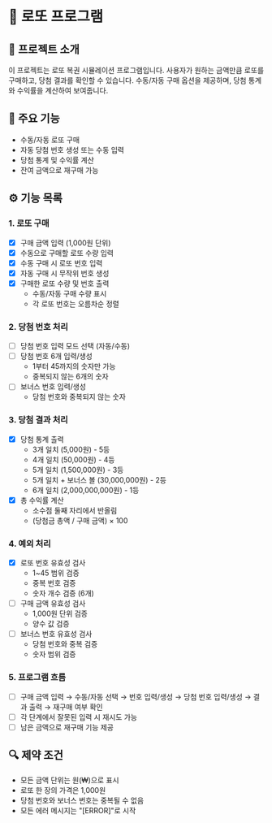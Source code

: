 # 🎱 로또 프로그램

## 📝 프로젝트 소개

이 프로젝트는 로또 복권 시뮬레이션 프로그램입니다. 사용자가 원하는 금액만큼 로또를 구매하고, 당첨 결과를 확인할 수 있습니다. 수동/자동 구매 옵션을 제공하며, 당첨 통계와 수익률을 계산하여 보여줍니다.

## 🌟 주요 기능

- 수동/자동 로또 구매
- 자동 당첨 번호 생성 또는 수동 입력
- 당첨 통계 및 수익률 계산
- 잔여 금액으로 재구매 가능

## ⚙️ 기능 목록

### 1. 로또 구매

- [x] 구매 금액 입력 (1,000원 단위)
- [x] 수동으로 구매할 로또 수량 입력
- [x] 수동 구매 시 로또 번호 입력
- [x] 자동 구매 시 무작위 번호 생성
- [x] 구매한 로또 수량 및 번호 출력
    - 수동/자동 구매 수량 표시
    - 각 로또 번호는 오름차순 정렬

### 2. 당첨 번호 처리

- [ ] 당첨 번호 입력 모드 선택 (자동/수동)
- [ ] 당첨 번호 6개 입력/생성
    - 1부터 45까지의 숫자만 가능
    - 중복되지 않는 6개의 숫자
- [ ] 보너스 번호 입력/생성
    - 당첨 번호와 중복되지 않는 숫자

### 3. 당첨 결과 처리

- [x] 당첨 통계 출력
    - 3개 일치 (5,000원) - 5등
    - 4개 일치 (50,000원) - 4등
    - 5개 일치 (1,500,000원) - 3등
    - 5개 일치 + 보너스 볼 (30,000,000원) - 2등
    - 6개 일치 (2,000,000,000원) - 1등
- [x] 총 수익률 계산
    - 소수점 둘째 자리에서 반올림
    - (당첨금 총액 / 구매 금액) × 100

### 4. 예외 처리

- [x] 로또 번호 유효성 검사
    - 1~45 범위 검증
    - 중복 번호 검증
    - 숫자 개수 검증 (6개)
- [ ] 구매 금액 유효성 검사
    - 1,000원 단위 검증
    - 양수 값 검증
- [ ] 보너스 번호 유효성 검사
    - 당첨 번호와 중복 검증
    - 숫자 범위 검증

### 5. 프로그램 흐름

- [ ] 구매 금액 입력 → 수동/자동 선택 → 번호 입력/생성 → 당첨 번호 입력/생성 → 결과 출력 → 재구매 여부 확인
- [ ] 각 단계에서 잘못된 입력 시 재시도 가능
- [ ] 남은 금액으로 재구매 기능 제공

## 🔍 제약 조건

- 모든 금액 단위는 원(₩)으로 표시
- 로또 한 장의 가격은 1,000원
- 당첨 번호와 보너스 번호는 중복될 수 없음
- 모든 에러 메시지는 "[ERROR]"로 시작
